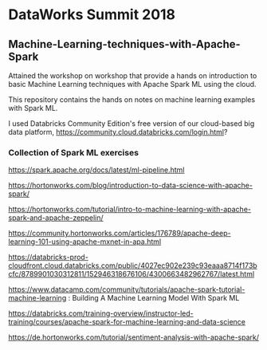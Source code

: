 # DataWorks Summit 2018
## Machine-Learning-techniques-with-Apache-Spark

Attained the workshop on workshop that provide a hands on introduction to basic Machine Learning techniques with Apache Spark ML using the cloud. 

This repository contains the hands on notes on machine learning examples with Spark ML.

I used Databricks Community Edition's free version of our cloud-based big data platform, https://community.cloud.databricks.com/login.html?

### Collection of Spark ML exercises 

https://spark.apache.org/docs/latest/ml-pipeline.html

https://hortonworks.com/blog/introduction-to-data-science-with-apache-spark/

https://hortonworks.com/tutorial/intro-to-machine-learning-with-apache-spark-and-apache-zeppelin/

https://community.hortonworks.com/articles/176789/apache-deep-learning-101-using-apache-mxnet-in-apa.html

https://databricks-prod-cloudfront.cloud.databricks.com/public/4027ec902e239c93eaaa8714f173bcfc/8789901030312811/152946318676106/4300663482962767/latest.html

https://www.datacamp.com/community/tutorials/apache-spark-tutorial-machine-learning : Building A Machine Learning Model With Spark ML

https://databricks.com/training-overview/instructor-led-training/courses/apache-spark-for-machine-learning-and-data-science

https://de.hortonworks.com/tutorial/sentiment-analysis-with-apache-spark/



